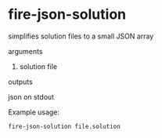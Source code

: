 # fire-json-solution

simplifies solution files to a small JSON array

arguments

1. solution file

outputs

json on stdout

Example usage:
```
fire-json-solution file.solution
```
